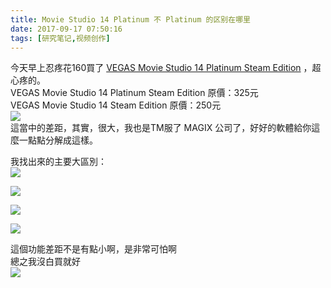 ```yaml
---
title: Movie Studio 14 Platinum 不 Platinum 的区别在哪里
date: 2017-09-17 07:50:16
tags: [研究笔记,视频创作]
---
```

今天早上忍疼花160買了 [VEGAS Movie Studio 14 Platinum Steam Edition](https://store.steampowered.com/app/523120/VEGAS_Movie_Studio_14_Platinum_Steam_Edition/) ，超心疼的。  
VEGAS Movie Studio 14 Platinum Steam Edition 原價：325元  
VEGAS Movie Studio 14 Steam Edition 原價：250元  
![](https://s2.ax1x.com/2020/01/08/lgMDk4.jpg)  
這當中的差距，其實，很大，我也是TM服了 MAGIX 公司了，好好的軟體給你這麼一點點分解成這樣。  

我找出來的主要大區別：  
![](https://s2.ax1x.com/2020/01/08/lgMc11.jpg)  
  
![](https://s2.ax1x.com/2020/01/08/lgMg6x.png)  
  
![](https://s2.ax1x.com/2020/01/08/lgM5Ae.png)  
  
![](https://s2.ax1x.com/2020/01/08/lgQShj.png)  

這個功能差距不是有點小啊，是非常可怕啊  
總之我沒白買就好   
![](https://s2.ax1x.com/2020/01/08/lgQABT.png)
